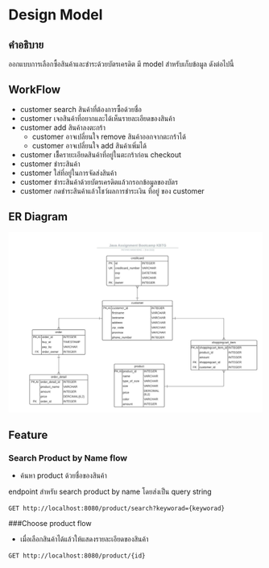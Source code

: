 # Design Model

## คำอธิบาย

ออกแบบการเลือกซื้อสินค้าและชำระด้วยบัตรเครดิต มี model สำหรับเก็บข้อมูล ดังต่อไปนี้

## WorkFlow

- customer search สินค้าที่ต้องการซื้อด้วยชื่อ
- customer เจอสินค้าที่อยากและได้เห็นรายละเอียดของสินค้า
- customer add สินค้าลงตะกร้า
  - customer อาจเปลี่ยนใจ remove สินค้าออกจากตะกร้าได้
  - customer อาจเปลี่ยนใจ add สินค้าเพิ่มได้
- customer เช็ึครายะเอียดสินค้าที่อยู่ในตะกร้าก่อน checkout
- customer ชำระสินค้า
- customer ใส่ที่อยู่ในการจัดส่งสินค้า
- customer ชำระสินค้าด้วยบัตรเครดิตแล้วกรอกข้อมูลของบัตร
- customer กดชำระสินค้าแล้วโชว์ผลการชำระเงิน ที่อยู่ ของ customer



## ER Diagram

![er-diagram](../img/er-diagram.jpeg)

## Feature
### Search Product by Name flow

- ค้นหา product ด้วยชื่อของสินค้า

endpoint สำหรับ search product by name โดยส่งเป็น query string 


``
GET http://localhost:8080/product/search?keyworad={keyworad}
``

###Choose product flow

- เมื่อเลือกสินค้าได้แล้วให้แสดงรายละเอียดของสินค้า

``
GET http://localhost:8080/product/{id}
``
 